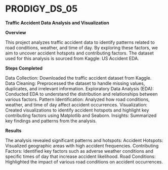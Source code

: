 # PRODIGY_DS_05

**Traffic Accident Data Analysis and Visualization**

**Overview**

This project analyzes traffic accident data to identify patterns related to road conditions, weather, and time of day. By exploring these factors, we aim to uncover accident hotspots and contributing factors. The dataset used for this analysis is sourced from Kaggle: US Accident EDA.

**Steps Completed**

Data Collection: Downloaded the traffic accident dataset from Kaggle.<br>
Data Cleaning: Preprocessed the dataset to handle missing values, duplicates, and irrelevant information.
Exploratory Data Analysis (EDA): Conducted EDA to understand the distribution and relationships between various factors.
Pattern Identification: Analyzed how road conditions, weather, and time of day affect accident occurrences.
Visualization: Created visualizations to identify accident hotspots and highlight key contributing factors using Matplotlib and Seaborn.
Insights: Summarized key findings and patterns from the analysis.

**Results**

The analysis revealed significant patterns and hotspots:
Accident Hotspots: Visualized geographic areas with high accident frequencies.
Contributing Factors: Identified key factors such as adverse weather conditions and specific times of day that increase accident likelihood.
Road Conditions: Highlighted the impact of various road conditions on accident occurrences.

 
